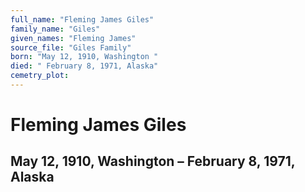 ```yaml
---
full_name: "Fleming James Giles"
family_name: "Giles"
given_names: "Fleming James"
source_file: "Giles Family"
born: "May 12, 1910, Washington "
died: " February 8, 1971, Alaska"
cemetry_plot: 
---
```

# Fleming James Giles

## May 12, 1910, Washington – February 8, 1971, Alaska

